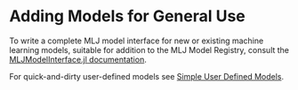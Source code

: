 # Adding Models for General Use

To write a complete MLJ model interface for new or existing machine learning models,
suitable for addition to the MLJ Model Registry, consult the [MLJModelInterface.jl
documentation](https://juliaai.github.io/MLJModelInterface.jl/dev/).

For quick-and-dirty user-defined models see [Simple User Defined
Models](simple_user_defined_models.md). 
